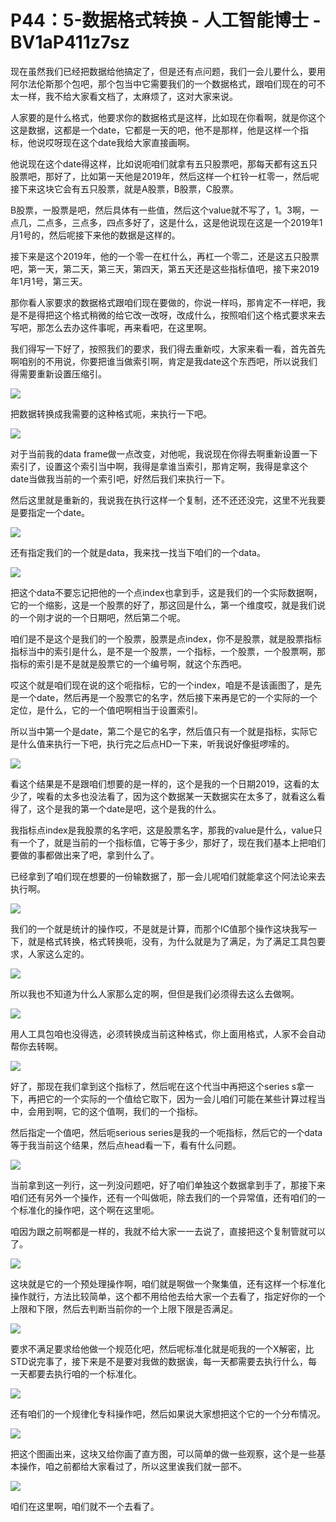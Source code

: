 # P44：5-数据格式转换 - 人工智能博士 - BV1aP411z7sz

现在虽然我们已经把数据给他搞定了，但是还有点问题，我们一会儿要什么，要用阿尔法伦斯那个包吧，那个包当中它需要我们的一个数据格式，跟咱们现在的可不太一样，我不给大家看文档了，太麻烦了，这对大家来说。

人家要的是什么格式，他要求你的数据格式是这样，比如现在你看啊，就是你这个这是数据，这都是一个date，它都是一天的吧，他不是那样，他是这样一个指标，他说哎呀现在这个date我给大家直接画啊。

他说现在这个date得这样，比如说呃咱们就拿有五只股票吧，那每天都有这五只股票吧，那好了，比如第一天他是2019年，然后这样一个杠铃一杠零一，然后呢接下来这块它会有五只股票，就是A股票，B股票，C股票。

B股票，一股票是吧，然后具体有一些值，然后这个value就不写了，1。3啊，一点几，二点多，三点多，四点多好了，这是什么，这是他说现在这是一个2019年1月1号的，然后呢接下来他的数据是这样的。

接下来是这个2019年，他的一个零一在杠什么，再杠一个零二，还是这五只股票吧，第一天，第二天，第三天，第四天，第五天还是这些指标值吧，接下来2019年1月1号，第三天。

那你看人家要求的数据格式跟咱们现在要做的，你说一样吗，那肯定不一样吧，我是不是得把这个格式稍微的给它改一改呀，改成什么，按照咱们这个格式要求来去写吧，那怎么去办这件事呢，再来看吧，在这里啊。

我们得写一下好了，按照我们的要求，我们得去重新哎，大家来看一看，首先首先啊咱别的不用说，你要把谁当做索引啊，肯定是我date这个东西吧，所以说我们得需要重新设置压缩引。



![](img/330c64b0367765569b41557adb47a5b4_1.png)

把数据转换成我需要的这种格式呃，来执行一下吧。

![](img/330c64b0367765569b41557adb47a5b4_3.png)

对于当前我的data frame做一点改变，对他呢，我说现在你得去啊重新设置一下索引了，设置这个索引当中啊，我得是拿谁当索引，那肯定啊，我得是拿这个date当做我当前的一个索引吧，好然后我们来执行一下。

然后这里就是重新的，我说我在执行这样一个复制，还不还还没完，这里不光我要是要指定一个date。

![](img/330c64b0367765569b41557adb47a5b4_5.png)

还有指定我们的一个就是data，我来找一找当下咱们的一个data。

![](img/330c64b0367765569b41557adb47a5b4_7.png)

把这个data不要忘记把他的一个点index也拿到手，这是我们的一个实际数据啊，它的一个缩影，这是一个股票的好了，那这回是什么，第一个维度哎，就是我们说的一个刚才说的一个日期吧，然后第二个呢。

咱们是不是这个是我们的一个股票，股票是点index，你不是股票，就是股票指标指标当中的索引是什么，是不是一个股票，一个指标，一个股票，一个股票啊，那指标的索引是不是就是股票它的一个编号啊，就这个东西吧。

哎这个就是咱们现在说的这个呃指标，它的一个index，咱是不是该画图了，是先是一个date，然后再是一个股票它的名字，然后接下来再是它的一个实际的一个定位，是什么，它的一个值吧啊相当于设置索引。

所以当中第一个是date，第二个是它的名字，然后值只有一个就是指标，实际它是什么值来执行一下吧，执行完之后点HD一下来，听我说好像挺啰嗦的。



![](img/330c64b0367765569b41557adb47a5b4_9.png)

看这个结果是不是跟咱们想要的是一样的，这个是我的一个日期2019，这看的太少了，唉看的太多也没法看了，因为这个数据某一天数据实在太多了，就看这么看得了，这个是我的第一个date是吧，这个是我的什么。

我指标点index是我股票的名字吧，这是股票名字，那我的value是什么，value只有一个了，就是当前的一个指标值，它等于多少，那好了，现在我们基本上把咱们要做的事都做出来了吧，拿到什么了。

已经拿到了咱们现在想要的一份输数据了，那一会儿呢咱们就能拿这个阿法论来去执行啊。

![](img/330c64b0367765569b41557adb47a5b4_11.png)

我们的一个就是统计的操作哎，不是就是计算，而那个IC值那个操作这块我写一下，就是格式转换，格式转换呃，没有，为什么就是为了满足，为了满足工具包要求，人家这么定的。



![](img/330c64b0367765569b41557adb47a5b4_13.png)

所以我也不知道为什么人家那么定的啊，但但是我们必须得去这么去做啊。

![](img/330c64b0367765569b41557adb47a5b4_15.png)

用人工具包咱也没得选，必须转换成当前这种格式，你上面用格式，人家不会自动帮你去转啊。

![](img/330c64b0367765569b41557adb47a5b4_17.png)

好了，那现在我们拿到这个指标了，然后呢在这个代当中再把这个series s拿一下，再把它的一个实际的一个值给它取下，因为一会儿咱们可能在某些计算过程当中，会用到啊，它的这个值啊，我们的一个指标。

然后指定一个值吧，然后呃serious series是我的一个呃指标，然后它的一个data等于我当前这个结果，然后点head看一下，看有什么问题。



![](img/330c64b0367765569b41557adb47a5b4_19.png)

当前拿到这一列行，这一列没问题吧，好了咱们单独这个数据拿到手了，那接下来咱们还有另外一个操作，还有一个叫做呃，除去我们的一个异常值，还有咱们的一个标准化的操作吧，这个啊在这里呃。

咱因为跟之前啊都是一样的，我就不给大家一一去说了，直接把这个复制管就可以了。

![](img/330c64b0367765569b41557adb47a5b4_21.png)

这块就是它的一个预处理操作啊，咱们就是啊做一个聚集值，还有这样一个标准化操作就行，方法比较简单，这个都不用给他去给大家一个去看了，指定好你的一个上限和下限，然后去判断当前你的一个上限下限是否满足。



![](img/330c64b0367765569b41557adb47a5b4_23.png)

要求不满足要求给他做一个规范化吧，然后呢标准化就是呃我的一个X解密，比STD说完事了，接下来是不是要对我做的数据诶，每一天都需要去执行什么，每一天都要去执行咱的一个标准化。



![](img/330c64b0367765569b41557adb47a5b4_25.png)

还有咱们的一个规律化专科操作吧，然后如果说大家想把这个它的一个分布情况。

![](img/330c64b0367765569b41557adb47a5b4_27.png)

把这个图画出来，这块又给你画了直方图，可以简单的做一些观察，这个是一些基本操作，咱之前都给大家看过了，所以这里诶我们就一部不。



![](img/330c64b0367765569b41557adb47a5b4_29.png)

咱们在这里啊，咱们就不一个去看了。